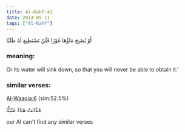 ```yaml
---
title: Al-Kahf:41
date: 2014-05-11
tags: ["Al-Kahf"]
---
```

أَوْ يُصْبِحَ مَاؤُهَا غَوْرًا فَلَنْ تَسْتَطِيعَ لَهُ طَلَبًا
### meaning: 
Or its water will sink down, so that you will never be able to obtain it.’
### similar verses: 

[Al-Waaqia:6](/56/6) (sim:52.5%)

فَكَانَتْ هَبَاءً مُنْبَثًّا

our AI can't find any similar verses



